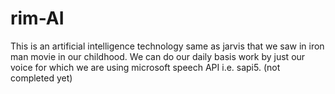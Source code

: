 # rim-AI
This is an artificial intelligence technology same as jarvis that we saw in iron man movie in our childhood. 
We can do our daily basis work by just our voice for which we are using microsoft speech API i.e. sapi5.
(not completed yet)
